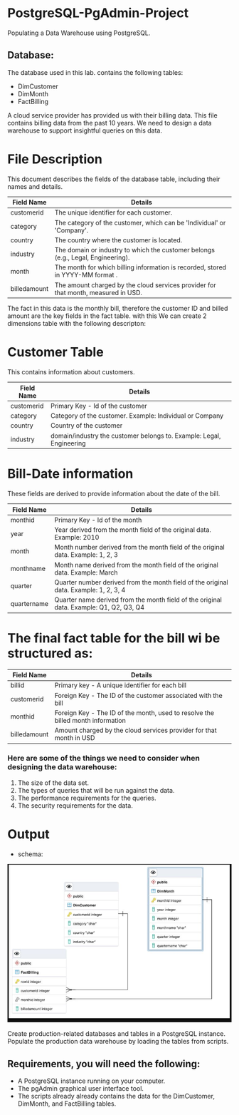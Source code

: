# PostgreSQL-PgAdmin-Project
Populating a Data Warehouse using PostgreSQL.


## Database:
The database  used in this lab. contains the following tables:

* DimCustomer
* DimMonth
* FactBilling

A cloud service provider has provided us with their billing data. This file contains billing data from the past 10 years. We need to design a data warehouse to support insightful queries on this data.

# File Description

This document describes the fields of the database table, including their names and details.

| Field Name       | Details                                                               |
|------------------|-----------------------------------------------------------------------|
| customerid       | The unique identifier for each customer.                              |
| category         | The category of the customer, which can be 'Individual' or 'Company'.|
| country          | The country where the customer is located.                            |
| industry         | The domain or industry to which the customer belongs (e.g., Legal, Engineering). |
| month            | The month for which billing information is recorded, stored in YYYY-MM format . |
| billedamount     | The amount charged by the cloud services provider for that month, measured in USD. |


The fact in this data is the monthly bill, therefore the customer ID and billed amount are the key fields in the fact table. with this We can create 2 dimensions table with the following descripton:

# Customer Table
This contains information about customers.

| Field Name  | Details                                 |
|-------------|-----------------------------------------|
| customerid  | Primary Key - Id of the customer        |
| category    | Category of the customer. Example: Individual or Company |
| country     | Country of the customer                 |
| industry    |  domain/industry the customer belongs to. Example: Legal, Engineering |

# Bill-Date information

These fields are derived to provide information about the date of the bill.

| Field Name  | Details                                 |
|-------------|-----------------------------------------|
| monthid     | Primary Key - Id of the month           |
| year        | Year derived from the month field of the original data. Example: 2010 |
| month       | Month number derived from the month field of the original data. Example: 1, 2, 3 |
| monthname   | Month name derived from the month field of the original data. Example: March |
| quarter     | Quarter number derived from the month field of the original data. Example: 1, 2, 3, 4 |
| quartername | Quarter name derived from the month field of the original data. Example: Q1, Q2, Q3, Q4 |

# The final fact table for the bill wi be structured as:

| Field Name   | Details                                                |
|--------------|--------------------------------------------------------|
| billid       | Primary key - A unique identifier for each bill       |
| customerid   | Foreign Key - The ID of the customer associated with the bill |
| monthid      | Foreign Key - The ID of the month, used to resolve the billed month information |
| billedamount | Amount charged by the cloud services provider for that month in USD |




### Here are some of the things we need to consider when designing the data warehouse:

1. The size of the data set.
2. The types of queries that will be run against the data.
3. The performance requirements for the queries.
4. The security requirements for the data.

   

# Output

* schema:

![Schema](https://github.com/wafemi999/PostgreSQL-PgAdmin-Project/blob/main/SC/star-schema.JPG)
[]()
[]()
[]()

Create production-related databases and tables in a PostgreSQL instance.
Populate the production data warehouse by loading the tables from scripts.




## Requirements, you will need the following:

* A PostgreSQL instance running on your computer.
* The pgAdmin graphical user interface tool.
* The scripts already already contains the data for the DimCustomer, DimMonth, and FactBilling tables.
